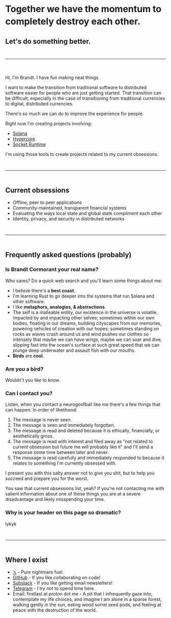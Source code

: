 <h1 style="line-height:1.4">
  Together we have the momentum to <br>completely destroy each other.
</h1>

<h2>Let's do something better.</h2>

<hr style="border-color:#353531; margin-top: 3em; margin-bottom:3.5em;">

Hi, I'm Brandt. I have fun making neat things.

I want to make the transition from traditional software to distributed software easier for people who are just getting started. That transition can be difficult, especially in the case of transitioning from traditional currencies to digital, distributed currencies.

There's so much we can do to improve the experience for people.

Right now I'm creating projects involving:

- [Solana](https://solana.com/)
- [Hypercore](https://github.com/holepunchto/hypercore)
- [Socket Runtime](https://github.com/socketsupply/socket)

I'm using those tools to create projects related to my current obsessions.

<hr style="border-color:#353531; margin-top: 3em; margin-bottom:3.5em;">

## Current obsessions

- Offline, peer to peer applications
- Community-maintained, transparent financial systems
- Evaluating the ways local state and global state compliment each other
- Identity, privacy, and security in distributed networks

<hr style="border-color:#353531; margin-top: 3em; margin-bottom:3.5em;">

## Frequently asked questions (probably)

### Is Brandt Cormorant your real name?

Who cares? Do a quick web search and you'll learn some things about me:

- I believe there's a **best coast**.
- I'm learning Rust to go deeper into the systems that run Solana and other software.
- I like **metaphors, analogies, & abstractions**.
- The self is a malleable entity, our existence in the universe is volatile, impacted by and impacting other selves; sometimes within our own bodies, floating in our dreams, building cityscapes from our memories, powering vehicles of creation with our hopes; sometimes standing on rocks as waves crash around us and wind pushes our clothes so intensely that maybe we can have wings, maybe we can soar and dive, slipping fast into the ocean's surface at such great speed that we can plunge deep underwater and assault fish with our mouths.
- **Birds** are **cool**.

### Are you a bird?

Wouldn't you like to know.

### Can I contact you?

Listen, when you contact a neurogoofball like me there's a few things that can happen. In order of likelihood:

1. The message is never seen.
2. The message is seen and immediately forgotten.
3. The message is read and deleted because it is ethically, financially, or aesthetically gross.
4. The message is read with interest and filed away as "not related to current obsession but future me will probably like it" and I'll send a response some time between later and never.
5. The message is read carefully and immediately responded to because it relates to something I'm currently obsessed with.

I present you with this salty answer not to give you shit, but to help you succeed and prepare you for the worst.

You saw that current obsessions list, yeah? If you're not contacting me with salient information about one of those things you are at a severe disadvantage and likely misspending your time.

### Why is your header on this page so dramatic?

iykyk

<hr style="border-color:#353531; margin-top: 3em; margin-bottom:3.5em;">

## Where I exist

- [𝕏](https://x.com/brandtcormorant) - Pure nightmare fuel.
- [GitHub](https://github.com/brandtcormorant) - If you like collaborating on code!
- [Substack](https://brandtcormorant.substack.com) - If you like getting email newsletters!
- [Telegram](https://t.me/brandtcormorantprojects) - I try not to spend time here. 
- Email: firstlast at proton dot me - A pit that I infrequently gaze into, contemplate my life choices, and imagine I am alone in a sparse forest, walking gently in the sun, eating wood sorrel seed pods, and feeling at peace with the destruction of the world.

<br>
